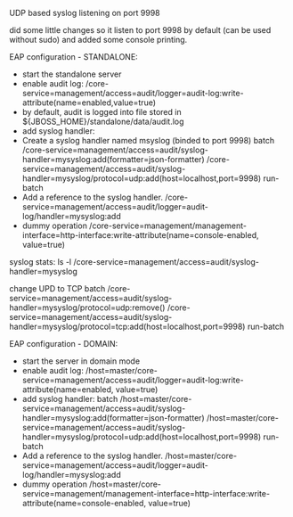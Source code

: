 UDP based syslog listening on port 9998

did some little changes so it listen to port 9998 by default (can be used without sudo) and added some console printing.

EAP configuration - STANDALONE:
 - start the standalone server
 - enable audit log:
/core-service=management/access=audit/logger=audit-log:write-attribute(name=enabled,value=true)
 - by default, audit is logged into file stored in ${JBOSS_HOME}/standalone/data/audit.log
 - add syslog handler:
 - Create a syslog handler named msyslog (binded to port 9998)
batch
/core-service=management/access=audit/syslog-handler=mysyslog:add(formatter=json-formatter)
/core-service=management/access=audit/syslog-handler=mysyslog/protocol=udp:add(host=localhost,port=9998)
run-batch
 - Add a reference to the syslog handler.
/core-service=management/access=audit/logger=audit-log/handler=mysyslog:add
 - dummy operation
/core-service=management/management-interface=http-interface:write-attribute(name=console-enabled, value=true)

syslog stats:
ls -l /core-service=management/access=audit/syslog-handler=mysyslog

change UPD to TCP
batch
/core-service=management/access=audit/syslog-handler=mysyslog/protocol=udp:remove()
/core-service=management/access=audit/syslog-handler=mysyslog/protocol=tcp:add(host=localhost,port=9998)
run-batch

EAP configuration - DOMAIN:
 - start the server in domain mode
 - enable audit log:
/host=master/core-service=management/access=audit/logger=audit-log:write-attribute(name=enabled, value=true)
 - add syslog handler:
batch
/host=master/core-service=management/access=audit/syslog-handler=mysyslog:add(formatter=json-formatter)
/host=master/core-service=management/access=audit/syslog-handler=mysyslog/protocol=udp:add(host=localhost,port=9998)
run-batch
 - Add a reference to the syslog handler.
/host=master/core-service=management/access=audit/logger=audit-log/handler=mysyslog:add
 - dummy operation
/host=master/core-service=management/management-interface=http-interface:write-attribute(name=console-enabled, value=true)
